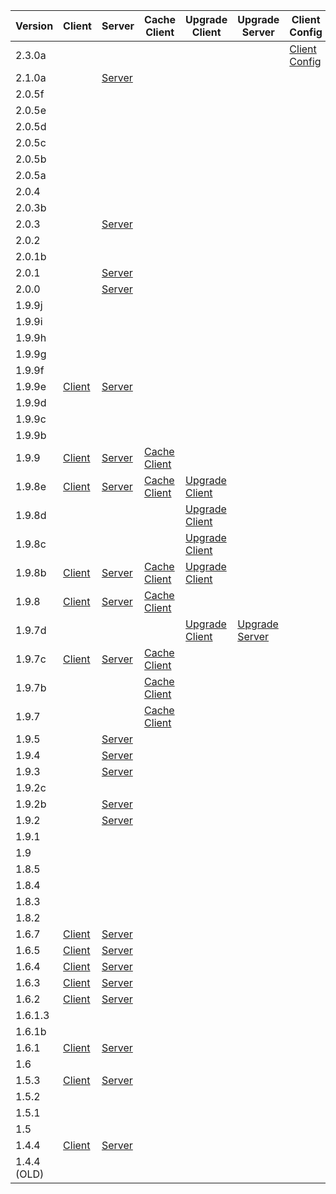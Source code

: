 | Version     | Client                                                                                                    | Server                                                                                                            | Cache Client                                                                                              | Upgrade Client                                                                                                                         | Upgrade Server                                                                                                                              | Client Config                                                                                                 | Server Config                                                                                                  |
|-------------|-----------------------------------------------------------------------------------------------------------|-------------------------------------------------------------------------------------------------------------------|-----------------------------------------------------------------------------------------------------------|----------------------------------------------------------------------------------------------------------------------------------------|---------------------------------------------------------------------------------------------------------------------------------------------|---------------------------------------------------------------------------------------------------------------|----------------------------------------------------------------------------------------------------------------|
| 2.3.0a      |                                                                                                           |                                                                                                                   |                                                                                                           |                                                                                                                                        |                                                                                                                                             | [Client Config](https://files.thorfusion.xyz/modpack-downloads/client-config/TerralizationModcore-2.3.0a.zip) | [Server Config](https://files.thorfusion.xyz/modpack-downloads/server-config/TerralizationModcore-s2.3.0a.zip) |
| 2.1.0a      |                                                                                                           | [Server](https://files.thorfusion.xyz/modpack-downloads/server/terralization%202.1.0a%20server.zip)               |                                                                                                           |                                                                                                                                        |                                                                                                                                             |                                                                                                               |                                                                                                                |
| 2.0.5f      |                                                                                                           |                                                                                                                   |                                                                                                           |                                                                                                                                        |                                                                                                                                             |                                                                                                               |                                                                                                                |
| 2.0.5e      |                                                                                                           |                                                                                                                   |                                                                                                           |                                                                                                                                        |                                                                                                                                             |                                                                                                               |                                                                                                                |
| 2.0.5d      |                                                                                                           |                                                                                                                   |                                                                                                           |                                                                                                                                        |                                                                                                                                             |                                                                                                               |                                                                                                                |
| 2.0.5c      |                                                                                                           |                                                                                                                   |                                                                                                           |                                                                                                                                        |                                                                                                                                             |                                                                                                               |                                                                                                                |
| 2.0.5b      |                                                                                                           |                                                                                                                   |                                                                                                           |                                                                                                                                        |                                                                                                                                             |                                                                                                               |                                                                                                                |
| 2.0.5a      |                                                                                                           |                                                                                                                   |                                                                                                           |                                                                                                                                        |                                                                                                                                             |                                                                                                               |                                                                                                                |
| 2.0.4       |                                                                                                           |                                                                                                                   |                                                                                                           |                                                                                                                                        |                                                                                                                                             |                                                                                                               |                                                                                                                |
| 2.0.3b      |                                                                                                           |                                                                                                                   |                                                                                                           |                                                                                                                                        |                                                                                                                                             |                                                                                                               |                                                                                                                |
| 2.0.3       |                                                                                                           | [Server](https://files.thorfusion.xyz/modpack-downloads/server/terralization%202.0.3%20-%20server.7z)             |                                                                                                           |                                                                                                                                        |                                                                                                                                             |                                                                                                               |                                                                                                                |
| 2.0.2       |                                                                                                           |                                                                                                                   |                                                                                                           |                                                                                                                                        |                                                                                                                                             |                                                                                                               |                                                                                                                |
| 2.0.1b      |                                                                                                           |                                                                                                                   |                                                                                                           |                                                                                                                                        |                                                                                                                                             |                                                                                                               |                                                                                                                |
| 2.0.1       |                                                                                                           | [Server](https://files.thorfusion.xyz/modpack-downloads/server/terralization%202.0%20and%202.0.1%20-%20server.7z) |                                                                                                           |                                                                                                                                        |                                                                                                                                             |                                                                                                               |                                                                                                                |
| 2.0.0       |                                                                                                           | [Server](https://files.thorfusion.xyz/modpack-downloads/server/terralization%202.0%20and%202.0.1%20-%20server.7z) |                                                                                                           |                                                                                                                                        |                                                                                                                                             |                                                                                                               |                                                                                                                |
| 1.9.9j      |                                                                                                           |                                                                                                                   |                                                                                                           |                                                                                                                                        |                                                                                                                                             |                                                                                                               |                                                                                                                |
| 1.9.9i      |                                                                                                           |                                                                                                                   |                                                                                                           |                                                                                                                                        |                                                                                                                                             |                                                                                                               |                                                                                                                |
| 1.9.9h      |                                                                                                           |                                                                                                                   |                                                                                                           |                                                                                                                                        |                                                                                                                                             |                                                                                                               |                                                                                                                |
| 1.9.9g      |                                                                                                           |                                                                                                                   |                                                                                                           |                                                                                                                                        |                                                                                                                                             |                                                                                                               |                                                                                                                |
| 1.9.9f      |                                                                                                           |                                                                                                                   |                                                                                                           |                                                                                                                                        |                                                                                                                                             |                                                                                                               |                                                                                                                |
| 1.9.9e      | [Client](https://files.thorfusion.xyz/modpack-downloads/client/Terralization%201.9.9e%20Client.zip)       | [Server](https://files.thorfusion.xyz/modpack-downloads/server/Terralization%201.9.9e%20Server.zip)               |                                                                                                           |                                                                                                                                        |                                                                                                                                             |                                                                                                               |                                                                                                                |
| 1.9.9d      |                                                                                                           |                                                                                                                   |                                                                                                           |                                                                                                                                        |                                                                                                                                             |                                                                                                               |                                                                                                                |
| 1.9.9c      |                                                                                                           |                                                                                                                   |                                                                                                           |                                                                                                                                        |                                                                                                                                             |                                                                                                               |                                                                                                                |
| 1.9.9b      |                                                                                                           |                                                                                                                   |                                                                                                           |                                                                                                                                        |                                                                                                                                             |                                                                                                               |                                                                                                                |
| 1.9.9       | [Client](https://files.thorfusion.xyz/modpack-downloads/client/Terralization%201.9.9%20Client.zip)        | [Server](https://files.thorfusion.xyz/modpack-downloads/server/Terralization%201.9.9%20Server.zip)                | [Cache Client](https://files.thorfusion.xyz/modpack-downloads/cache/Terralization%201.9.9%20Cache.zip)    |                                                                                                                                        |                                                                                                                                             |                                                                                                               |                                                                                                                |
| 1.9.8e      | [Client](https://files.thorfusion.xyz/modpack-downloads/client/Terralization%201.9.8e%20Client.zip)       | [Server](https://files.thorfusion.xyz/modpack-downloads/server/Terralization%201.9.8e%20server.zip)               | [Cache Client](https://files.thorfusion.xyz/modpack-downloads/cache/Terralization%201.9.8e%20Cache.zip)   | [Upgrade Client](https://files.thorfusion.xyz/modpack-downloads/upgrade/Terralization%201.9.8e%20Upgrade.zip)                          |                                                                                                                                             |                                                                                                               |                                                                                                                |
| 1.9.8d      |                                                                                                           |                                                                                                                   |                                                                                                           | [Upgrade Client](https://files.thorfusion.xyz/modpack-downloads/upgrade/Terralization%201.9.8d%20Upgrade.zip)                          |                                                                                                                                             |                                                                                                               |                                                                                                                |
| 1.9.8c      |                                                                                                           |                                                                                                                   |                                                                                                           | [Upgrade Client](https://files.thorfusion.xyz/modpack-downloads/upgrade/Terralization%201.9.8c%20Upgrade.zip)                          |                                                                                                                                             |                                                                                                               |                                                                                                                |
| 1.9.8b      | [Client](https://files.thorfusion.xyz/modpack-downloads/client/Terralization%201.9.8b%20client.zip)       | [Server](https://files.thorfusion.xyz/modpack-downloads/server/Terralization%201.9.8b%20server.zip)               | [Cache Client](https://files.thorfusion.xyz/modpack-downloads/cache/Terralization%201.9.8b%20cache.zip)   | [Upgrade Client](https://files.thorfusion.xyz/modpack-downloads/upgrade/Terralization%201.9.8b%20Upgrade.zip)                          |                                                                                                                                             |                                                                                                               |                                                                                                                |
| 1.9.8       | [Client](https://files.thorfusion.xyz/modpack-downloads/client/Terralization%201.9.8%20client.zip)        | [Server](https://files.thorfusion.xyz/modpack-downloads/server/Terralization%201.9.8%20server.zip)                | [Cache Client](https://files.thorfusion.xyz/modpack-downloads/cache/Terralization%201.9.8%20cache.zip)    |                                                                                                                                        |                                                                                                                                             |                                                                                                               |                                                                                                                |
| 1.9.7d      |                                                                                                           |                                                                                                                   |                                                                                                           | [Upgrade Client](https://files.thorfusion.xyz/modpack-downloads/upgrade/Terralization%201.9.7d%20upgrade%20pack%20from%201.9.7c.zip)   | [Upgrade Server](https://files.thorfusion.xyz/modpack-downloads/upgrade-server/Terralization%201.9.7d%20upgrade%20pack%20from%201.9.7c.zip) |                                                                                                               |                                                                                                                |
| 1.9.7c      | [Client](https://files.thorfusion.xyz/modpack-downloads/client/Terralization%201.9.7c%20Game%20files.zip) | [Server](https://files.thorfusion.xyz/modpack-downloads/server/Terralization%201.9.7c%20Server.zip)               | [Cache Client](https://files.thorfusion.xyz/modpack-downloads/cache/Terralization%201.9.7a-c%20Cache.zip) |                                                                                                                                        |                                                                                                                                             |                                                                                                               |                                                                                                                |
| 1.9.7b      |                                                                                                           |                                                                                                                   | [Cache Client](https://files.thorfusion.xyz/modpack-downloads/cache/Terralization%201.9.7a-c%20Cache.zip) |                                                                                                                                        |                                                                                                                                             |                                                                                                               |                                                                                                                |
| 1.9.7       |                                                                                                           |                                                                                                                   | [Cache Client](https://files.thorfusion.xyz/modpack-downloads/cache/Terralization%201.9.7a-c%20Cache.zip) |                                                                                                                                        |                                                                                                                                             |                                                                                                               |                                                                                                                |
| 1.9.5       |                                                                                                           | [Server](https://files.thorfusion.xyz/modpack-downloads/server/Terralization%201.9.5%20Server.zip)                |                                                                                                           |                                                                                                                                        |                                                                                                                                             |                                                                                                               |                                                                                                                |
| 1.9.4       |                                                                                                           | [Server](https://files.thorfusion.xyz/modpack-downloads/server/Terralization%201.9.4%20Server.zip)                |                                                                                                           |                                                                                                                                        |                                                                                                                                             |                                                                                                               |                                                                                                                |
| 1.9.3       |                                                                                                           | [Server](https://files.thorfusion.xyz/modpack-downloads/server/Terralization%201.9.3%20Server.zip)                |                                                                                                           |                                                                                                                                        |                                                                                                                                             |                                                                                                               |                                                                                                                |
| 1.9.2c      |                                                                                                           |                                                                                                                   |                                                                                                           |                                                                                                                                        |                                                                                                                                             |                                                                                                               |                                                                                                                |
| 1.9.2b      |                                                                                                           | [Server](https://files.thorfusion.xyz/modpack-downloads/server/Terralization%201.9.2b%20Server.zip)               |                                                                                                           |                                                                                                                                        |                                                                                                                                             |                                                                                                               |                                                                                                                |
| 1.9.2       |                                                                                                           | [Server](https://files.thorfusion.xyz/modpack-downloads/server/Terralization%201.9.2%20Server.zip)                |                                                                                                           |                                                                                                                                        |                                                                                                                                             |                                                                                                               |                                                                                                                |
| 1.9.1       |                                                                                                           |                                                                                                                   |                                                                                                           |                                                                                                                                        |                                                                                                                                             |                                                                                                               |                                                                                                                |
| 1.9         |                                                                                                           |                                                                                                                   |                                                                                                           |                                                                                                                                        |                                                                                                                                             |                                                                                                               |                                                                                                                |
| 1.8.5       |                                                                                                           |                                                                                                                   |                                                                                                           |                                                                                                                                        |                                                                                                                                             |                                                                                                               |                                                                                                                |
| 1.8.4       |                                                                                                           |                                                                                                                   |                                                                                                           |                                                                                                                                        |                                                                                                                                             |                                                                                                               |                                                                                                                |
| 1.8.3       |                                                                                                           |                                                                                                                   |                                                                                                           |                                                                                                                                        |                                                                                                                                             |                                                                                                               |                                                                                                                |
| 1.8.2       |                                                                                                           |                                                                                                                   |                                                                                                           |                                                                                                                                        |                                                                                                                                             |                                                                                                               |                                                                                                                |
| 1.6.7       | [Client](https://files.thorfusion.xyz/modpack-downloads/client/Terralization%201.6.7.zip)                 | [Server](https://files.thorfusion.xyz/modpack-downloads/server/Terralization%201.6.7%20Server.zip)                |                                                                                                           |                                                                                                                                        |                                                                                                                                             |                                                                                                               |                                                                                                                |
| 1.6.5       | [Client](https://files.thorfusion.xyz/modpack-downloads/client/Terralization%201.6.5.zip)                 | [Server](https://files.thorfusion.xyz/modpack-downloads/server/Terralization%201.6.5%20Server.zip)                |                                                                                                           |                                                                                                                                        |                                                                                                                                             |                                                                                                               |                                                                                                                |
| 1.6.4       | [Client](https://files.thorfusion.xyz/modpack-downloads/client/Terralization%201.6.4.zip)                 | [Server](https://files.thorfusion.xyz/modpack-downloads/server/Terralization%201.6.4%20Server.zip)                |                                                                                                           |                                                                                                                                        |                                                                                                                                             |                                                                                                               |                                                                                                                |
| 1.6.3       | [Client](https://files.thorfusion.xyz/modpack-downloads/client/Terralization%201.6.3.zip)                 | [Server](https://files.thorfusion.xyz/modpack-downloads/server/Terralization%201.6.3%20Server.zip)                |                                                                                                           |                                                                                                                                        |                                                                                                                                             |                                                                                                               |                                                                                                                |
| 1.6.2       | [Client](https://files.thorfusion.xyz/modpack-downloads/client/Terralization%201.6.2.zip)                 | [Server](https://files.thorfusion.xyz/modpack-downloads/server/Terralization%201.6.2%20Server.zip)                |                                                                                                           |                                                                                                                                        |                                                                                                                                             |                                                                                                               |                                                                                                                |
| 1.6.1.3     |                                                                                                           |                                                                                                                   |                                                                                                           |                                                                                                                                        |                                                                                                                                             |                                                                                                               |                                                                                                                |
| 1.6.1b      |                                                                                                           |                                                                                                                   |                                                                                                           |                                                                                                                                        |                                                                                                                                             |                                                                                                               |                                                                                                                |
| 1.6.1       | [Client](https://files.thorfusion.xyz/modpack-downloads/client/Terralization%201.6.1.zip)                 | [Server](https://files.thorfusion.xyz/modpack-downloads/server/Terralization%201.6.1%20Server.zip)                |                                                                                                           |                                                                                                                                        |                                                                                                                                             |                                                                                                               |                                                                                                                |
| 1.6         |                                                                                                           |                                                                                                                   |                                                                                                           |                                                                                                                                        |                                                                                                                                             |                                                                                                               |                                                                                                                |
| 1.5.3       | [Client](https://files.thorfusion.xyz/modpack-downloads/client/Terralization%201.5.3.zip)                 | [Server](https://files.thorfusion.xyz/modpack-downloads/server/Terralization%201.5.3%20Server.zip)                |                                                                                                           |                                                                                                                                        |                                                                                                                                             |                                                                                                               |                                                                                                                |
| 1.5.2       |                                                                                                           |                                                                                                                   |                                                                                                           |                                                                                                                                        |                                                                                                                                             |                                                                                                               |                                                                                                                |
| 1.5.1       |                                                                                                           |                                                                                                                   |                                                                                                           |                                                                                                                                        |                                                                                                                                             |                                                                                                               |                                                                                                                |
| 1.5         |                                                                                                           |                                                                                                                   |                                                                                                           |                                                                                                                                        |                                                                                                                                             |                                                                                                               |                                                                                                                |
| 1.4.4       | [Client](https://files.thorfusion.xyz/modpack-downloads/client/Poldencraft%201.4.4.zip)                   | [Server](https://files.thorfusion.xyz/modpack-downloads/server/Poldencraft%201.4.4%20Server.zip)                  |                                                                                                           |                                                                                                                                        |                                                                                                                                             |                                                                                                               |                                                                                                                |
| 1.4.4 (OLD) |                                                                                                           |                                                                                                                   |                                                                                                           |                                                                                                                                        |                                                                                                                                             |                                                                                                               |                                                                                                                |